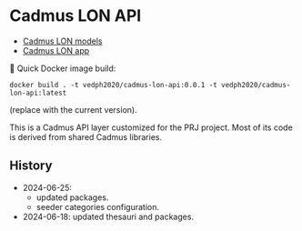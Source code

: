 ﻿# Cadmus LON API

- [Cadmus LON models](https://github.com/vedph/cadmus-lon)
- [Cadmus LON app](https://github.com/vedph/cadmus-lon-app)

🐋 Quick Docker image build:

    docker build . -t vedph2020/cadmus-lon-api:0.0.1 -t vedph2020/cadmus-lon-api:latest

(replace with the current version).

This is a Cadmus API layer customized for the PRJ project. Most of its code is derived from shared Cadmus libraries.

## History

- 2024-06-25:
  - updated packages.
  - seeder categories configuration.
- 2024-06-18: updated thesauri and packages.
